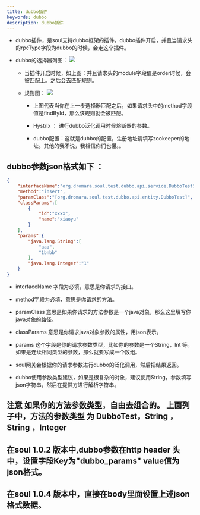 ```yaml
---
title: dubbo插件
keywords: dubbo
description: dubbo插件
---
```




* dubbo插件，是soul支持dubbo框架的插件。dubbo插件开启，并且当请求头的rpcType字段为dubbo的时候，会走这个插件。

* dubbo的选择器列图：
    ![](https://yu199195.github.io/images/soul/dubbo-selector.png)

   * 当插件开启时候，如上图：并且请求头的module字段值是order时候，会被匹配上。之后会去匹配规则。
   
   * 规则图：
            ![](https://yu199195.github.io/images/soul/dubbo-rule.png)

       * 上图代表当你在上一步选择器匹配之后，如果请求头中的method字段值是findById，那么该规则就会被匹配。
       
       * Hystrix ： 进行dubbo泛化调用时候熔断器的参数。

       * dubbo配置：这就是dubbo的配置，注册地址请填写zookeeper的地址。其他的我不说，我相信你们也懂。。

##  dubbo参数json格式如下 ：

```json
{
    "interfaceName":"org.dromara.soul.test.dubbo.api.service.DubboTestService",
    "method":"insert",
    "paramClass":"[org.dromara.soul.test.dubbo.api.entity.DubboTest]",
    "classParams":[
        {
            "id":"xxxx",
            "name":"xiaoyu"
        }
    ],
    "params":{
        "java.lang.String":[
            "aaa",
            "1bnbb"
        ],
        "java.lang.Integer":"1"       
    }
}

```
*   interfaceName 字段为必填，意思是你请求的接口。

*   method字段为必填，意思是你请求的方法。

*   paramClass 意思是如果你请求的方法参数是一个java对象，那么这里填写你java对象的路径。

*   classParams 意思是你请求java对象参数的属性，用json表示。

*   params  这个字段是你的请求参数类型，比如你的参数是一个String，Int 等。 如果是连续相同类型的参数，那么就要写成一个数组。

*  soul网关会根据你的请求参数进行dubbo的泛化调用，然后把结果返回。

* dubbo使用参数类型建议，如果是很复杂的对象，建议使用String，参数填写json字符串，然后在提供方进行解析字符串。

## 注意 如果你的方法参数类型，自由去组合的。 上面列子中，方法的参数类型 为 DubboTest，String ，String  ，Integer

## 在soul 1.0.2 版本中,dubbo参数在http header 头中，设置字段Key为"dubbo_params" value值为json格式。

## 在soul 1.0.4 版本中，直接在body里面设置上述json格式数据。
